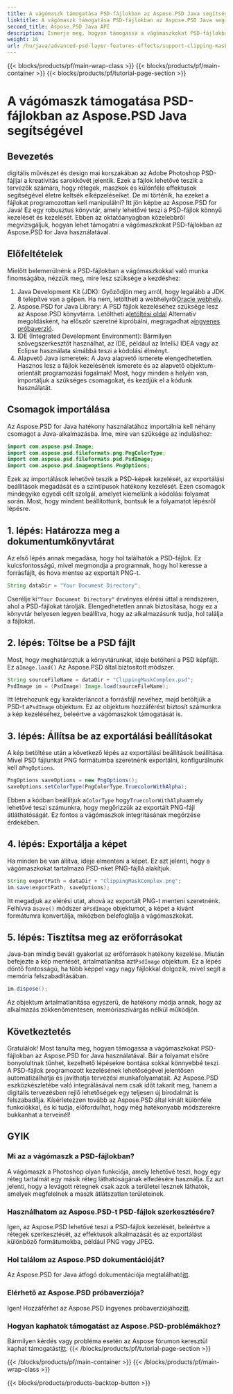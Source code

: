 ```yaml
---
title: A vágómaszk támogatása PSD-fájlokban az Aspose.PSD Java segítségével
linktitle: A vágómaszk támogatása PSD-fájlokban az Aspose.PSD Java segítségével
second_title: Aspose.PSD Java API
description: Ismerje meg, hogyan támogassa a vágómaszkokat PSD-fájlokban az Aspose.PSD for Java segítségével. Kövesse lépésenkénti útmutatónkat a PSD-képek egyszerű manipulálásához.
weight: 16
url: /hu/java/advanced-psd-layer-features-effects/support-clipping-mask-psd-files/
---
```


{{< blocks/products/pf/main-wrap-class >}}
{{< blocks/products/pf/main-container >}}
{{< blocks/products/pf/tutorial-page-section >}}

# A vágómaszk támogatása PSD-fájlokban az Aspose.PSD Java segítségével

## Bevezetés
digitális művészet és design mai korszakában az Adobe Photoshop PSD-fájljai a kreativitás sarokkövét jelentik. Ezek a fájlok lehetővé teszik a tervezők számára, hogy rétegek, maszkok és különféle effektusok segítségével életre keltsék elképzeléseiket. De mi történik, ha ezeket a fájlokat programozottan kell manipulálni? Itt jön képbe az Aspose.PSD for Java! Ez egy robusztus könyvtár, amely lehetővé teszi a PSD-fájlok könnyű kezelését és kezelését. Ebben az oktatóanyagban közelebbről megvizsgáljuk, hogyan lehet támogatni a vágómaszkokat PSD-fájlokban az Aspose.PSD for Java használatával. 
## Előfeltételek
Mielőtt belemerülnénk a PSD-fájlokban a vágómaszkokkal való munka finomságába, nézzük meg, mire lesz szüksége a kezdéshez:
1.  Java Development Kit (JDK): Győződjön meg arról, hogy legalább a JDK 8 telepítve van a gépen. Ha nem, letöltheti a webhelyről[Oracle webhely](https://www.oracle.com/java/technologies/javase-jdk8-downloads.html).
2.  Aspose.PSD for Java Library: A PSD fájlok kezeléséhez szüksége lesz az Aspose.PSD könyvtárra. Letöltheti a[letöltési oldal](https://releases.aspose.com/psd/java/) Alternatív megoldásként, ha először szeretné kipróbálni, megragadhat a[ingyenes próbaverzió](https://releases.aspose.com/).
3. IDE (Integrated Development Environment): Bármilyen szövegszerkesztőt használhat, az IDE, például az IntelliJ IDEA vagy az Eclipse használata simábbá teszi a kódolási élményt.
4. Alapvető Java ismeretek: A Java alapvető ismerete elengedhetetlen. Hasznos lesz a fájlok kezelésének ismerete és az alapvető objektum-orientált programozási fogalmak!
Most, hogy minden a helyén van, importáljuk a szükséges csomagokat, és kezdjük el a kódunk használatát.
## Csomagok importálása
Az Aspose.PSD for Java hatékony használatához importálnia kell néhány csomagot a Java-alkalmazásba. Íme, mire van szüksége az induláshoz:
```java
import com.aspose.psd.Image;
import com.aspose.psd.fileformats.png.PngColorType;
import com.aspose.psd.fileformats.psd.PsdImage;
import com.aspose.psd.imageoptions.PngOptions;
```
Ezek az importálások lehetővé teszik a PSD-képek kezelését, az exportálási beállítások megadását és a színtípusok hatékony kezelését. Ezen csomagok mindegyike egyedi célt szolgál, amelyet kiemelünk a kódolási folyamat során.
Most, hogy mindent beállítottunk, bontsuk le a folyamatot lépésről lépésre.
## 1. lépés: Határozza meg a dokumentumkönyvtárat
Az első lépés annak megadása, hogy hol találhatók a PSD-fájlok. Ez kulcsfontosságú, mivel megmondja a programnak, hogy hol keresse a forrásfájlt, és hova mentse az exportált PNG-t.
```java
String dataDir = "Your Document Directory";
```
 Cserélje ki`"Your Document Directory"` érvényes elérési úttal a rendszeren, ahol a PSD-fájlokat tárolják. Elengedhetetlen annak biztosítása, hogy ez a könyvtár helyesen legyen beállítva, hogy az alkalmazásunk tudja, hol találja a fájlokat. 
## 2. lépés: Töltse be a PSD fájlt
 Most, hogy meghatároztuk a könyvtárunkat, ideje betölteni a PSD képfájlt. Ez a`Image.load()` Az Aspose.PSD által biztosított módszer.
```java
String sourceFileName = dataDir + "ClippingMaskComplex.psd";
PsdImage im = (PsdImage) Image.load(sourceFileName);
```
 Itt létrehozunk egy karakterláncot a forrásfájl nevéhez, majd betöltjük a PSD-t a`PsdImage` objektum. Ez az objektum hozzáférést biztosít számunkra a kép kezeléséhez, beleértve a vágómaszkok támogatását is.
## 3. lépés: Állítsa be az exportálási beállításokat
 A kép betöltése után a következő lépés az exportálási beállítások beállítása. Mivel PSD fájlunkat PNG formátumba szeretnénk exportálni, konfigurálnunk kell a`PngOptions`.
```java
PngOptions saveOptions = new PngOptions();
saveOptions.setColorType(PngColorType.TruecolorWithAlpha);
```
 Ebben a kódban beállítjuk a`ColorType` hogy`TruecolorWithAlpha`amely lehetővé teszi számunkra, hogy megőrizzük az exportált PNG-fájl átláthatóságát. Ez fontos a vágómaszkok integritásának megőrzése érdekében.
## 4. lépés: Exportálja a képet
Ha minden be van állítva, ideje elmenteni a képet. Ez azt jelenti, hogy a vágómaszkokat tartalmazó PSD-nket PNG-fájllá alakítjuk.
```java
String exportPath = dataDir + "ClippingMaskComplex.png";
im.save(exportPath, saveOptions);
```
 Itt megadjuk az elérési utat, ahová az exportált PNG-t menteni szeretnénk. Felhívva a`save()` módszer a`PsdImage` objektumot, a képet a kívánt formátumra konvertálja, miközben belefoglalja a vágómaszkokat.
## 5. lépés: Tisztítsa meg az erőforrásokat
 Java-ban mindig bevált gyakorlat az erőforrások hatékony kezelése. Miután befejezte a kép mentését, ártalmatlanítsa azt`PsdImage` objektum. Ez a lépés döntő fontosságú, ha több képpel vagy nagy fájlokkal dolgozik, mivel segít a memória felszabadításában.
```java
im.dispose();
```
Az objektum ártalmatlanítása egyszerű, de hatékony módja annak, hogy az alkalmazás zökkenőmentesen, memóriaszivárgás nélkül működjön.
## Következtetés
Gratulálok! Most tanulta meg, hogyan támogassa a vágómaszkokat PSD-fájlokban az Aspose.PSD for Java használatával. Bár a folyamat elsőre bonyolultnak tűnhet, kezelhető lépésekre bontása sokkal könnyebbé teszi. A PSD-fájlok programozott kezelésének lehetőségével jelentősen automatizálhatja és javíthatja tervezési munkafolyamatait.
Az Aspose.PSD eszközkészletébe való integrálásával nem csak időt takarít meg, hanem a digitális tervezésben rejlő lehetőségek egy teljesen új birodalmát is felszabadítja. Kísérletezzen tovább az Aspose.PSD által kínált különféle funkciókkal, és ki tudja, előfordulhat, hogy még hatékonyabb módszerekre bukkanhat a terveinél!
## GYIK
### Mi az a vágómaszk a PSD-fájlokban?
A vágómaszk a Photoshop olyan funkciója, amely lehetővé teszi, hogy egy réteg tartalmát egy másik réteg láthatóságának elfedésére használja. Ez azt jelenti, hogy a levágott rétegnek csak azok a területei lesznek láthatók, amelyek megfelelnek a maszk átlátszatlan területeinek.
### Használhatom az Aspose.PSD-t PSD-fájlok szerkesztésére?
Igen, az Aspose.PSD lehetővé teszi a PSD-fájlok kezelését, beleértve a rétegek szerkesztését, az effektusok alkalmazását és az exportálást különböző formátumokba, például PNG vagy JPEG.
### Hol találom az Aspose.PSD dokumentációját?
 Az Aspose.PSD for Java átfogó dokumentációja megtalálható[itt](https://reference.aspose.com/psd/java/).
### Elérhető az Aspose.PSD próbaverziója?
 Igen! Hozzáférhet az Aspose.PSD ingyenes próbaverziójához[itt](https://releases.aspose.com/).
### Hogyan kaphatok támogatást az Aspose.PSD-problémákhoz?
 Bármilyen kérdés vagy probléma esetén az Aspose fórumon keresztül kaphat támogatást[itt](https://forum.aspose.com/c/psd/34).
{{< /blocks/products/pf/tutorial-page-section >}}

{{< /blocks/products/pf/main-container >}}
{{< /blocks/products/pf/main-wrap-class >}}

{{< blocks/products/products-backtop-button >}}
